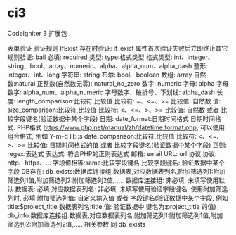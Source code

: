 # ci3
CodeIgniter 3 扩展包

表单验证
	验证规则
	IfExist
		存在时验证: if_exist
		属性首次验证失败后立即终止其它规则验证: bail
		必填: required
		类型: type:格式类型
				格式类型: int、integer、string、bool、array、numeric、alpha、alpha_num、alpha_dash
					整形: integer、int、long
					字符串: string
					布尔: bool、boolean
					数组: array
					自然数:natural
					正整数(自然数无零): natural_no_zero
					数字: numeric
					字母: alpha
					字母数字: alpha_num、alpha_numeric
					字母数字、破折号、下划线: alpha_dash
		长度: length_comparison:比较符,比较值
				比较符: =、<=、>=
				比较值: 自然数
		值:   size_comparison:比较符,比较值
				比较符: <、<=、>、>=
				比较值: 自然数 或者 比较字段键名(验证数据中某个字段)
		日期: date_format:日期时间格式
				日期时间格式: PHP格式 https://www.php.net/manual/zh/datetime.format.php, 可以使用组合格式, 例如 Y-m-d H:i:s
			  date_comparison:比较符,比较值
				比较符: <、<=、>、>=
				比较值: 日期时间格式的值 或者 比较字段键名(验证数据中某个字段)
		正则: regex:表达式
				表达式: 符合PHP的正则表达式
		邮箱: email
		URL:  url:协议
				协议: http、https、...
		字段值相等:same:比较字段键名
				比较字段键名: 验证数据中某个字段
		DB存在: db_exists:数据库连接组.数据表,对应数据表列名,附加筛选列1:附加筛选列1值,附加筛选列2:附加筛选列2值,.....
					数据库连接组: 非必填, 未填写使用默认
					数据表: 必填
					对应数据表列名: 非必填, 未填写使用验证字段键名. 使用附加筛选列时, 必填
					附加筛选列值: 自定义输入值 或者 字段键名(验证数据中某个字段, 例如 title:$project_title 数据表列名:title,值: 验证数据中 键名为:project_title 的值)
				db_info:数据库连接组.数据表,对应数据表列名,附加筛选列1:附加筛选列1值,附加筛选列2:附加筛选列2值,.....
					相关参数 同 db_exists

